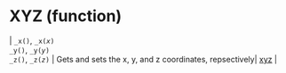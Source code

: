 # XYZ (function)

| <a name="xyz"></a> `_x()`, `_x(`*`x`*`)`<br>`_y()`, `_y(`*`y`*`)`<br>`_z()`, `_z(`*`z`*`)` | Gets and sets the x, y, and z coordinates, repsectively| [xyz](../funct/xyz.md) |